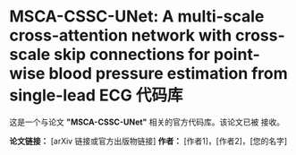 # MSCA-CSSC-UNet: A multi-scale cross-attention network with cross-scale skip connections for point-wise blood pressure estimation from single-lead ECG  代码库

这是一个与论文 **"MSCA-CSSC-UNet"** 相关的官方代码库。该论文已被  接收。

**论文链接：** [arXiv 链接或官方出版物链接]
**作者：** [作者1]，[作者2]，[您的名字]
